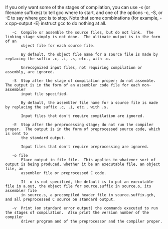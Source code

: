 If you only want some of the stages of compilation, you can use -x (or filename suffixes) to tell gcc where to start, and one of the options -c,
       -S, or -E to say where gcc is to stop.  Note that some combinations (for example, -x cpp-output -E) instruct gcc to do nothing at all.

       -c  Compile or assemble the source files, but do not link.  The linking stage simply is not done.  The ultimate output is in the form of an
           object file for each source file.

           By default, the object file name for a source file is made by replacing the suffix .c, .i, .s, etc., with .o.

           Unrecognized input files, not requiring compilation or assembly, are ignored.

       -S  Stop after the stage of compilation proper; do not assemble.  The output is in the form of an assembler code file for each non-assembler
           input file specified.

           By default, the assembler file name for a source file is made by replacing the suffix .c, .i, etc., with .s.

           Input files that don't require compilation are ignored.

       -E  Stop after the preprocessing stage; do not run the compiler proper.  The output is in the form of preprocessed source code, which is sent to
           the standard output.

           Input files that don't require preprocessing are ignored.

       -o file
           Place output in file file.  This applies to whatever sort of output is being produced, whether it be an executable file, an object file, an
           assembler file or preprocessed C code.

           If -o is not specified, the default is to put an executable file in a.out, the object file for source.suffix in source.o, its assembler file
           in source.s, a precompiled header file in source.suffix.gch, and all preprocessed C source on standard output.

       -v  Print (on standard error output) the commands executed to run the stages of compilation.  Also print the version number of the compiler
           driver program and of the preprocessor and the compiler proper.